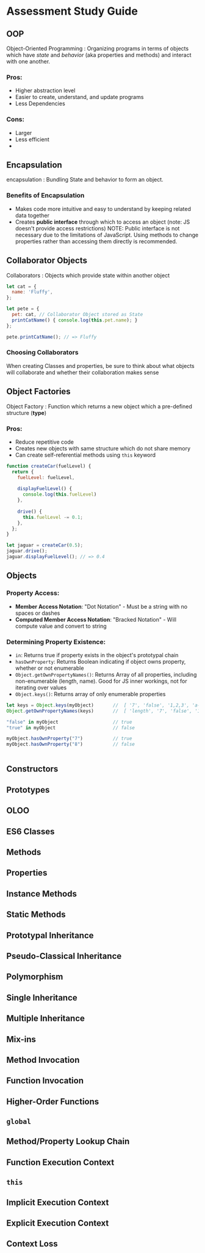 # Assessment Study Guide

## OOP
Object-Oriented Programming
: Organizing programs in terms of objects which have *state* and *behavior* (aka properties and methods) and interact with one another.
### Pros:
- Higher abstraction level
- Easier to create, understand, and update programs
- Less Dependencies
### Cons:
- Larger
- Less efficient
- 
## Encapsulation
encapsulation
: Bundling State and behavior to form an object.
### Benefits of Encapsulation
- Makes code more intuitive and easy to understand by keeping related data together
- Creates **public interface** through which to access an object (note: JS doesn't provide access restrictions)
NOTE: Public interface is not necessary due to the limitations of JavaScript.  Using methods to change properties rather than accessing them directly is recommended.

## Collaborator Objects
Collaborators
: Objects which provide state within another object
```javascript
let cat = {
  name: 'Fluffy',
};

let pete = {
  pet: cat, // Collaborator Object stored as State
  printCatName() { console.log(this.pet.name); }
};

pete.printCatName(); // => Fluffy
```
### Choosing Collaborators
When creating Classes and properties, be sure to think about what objects will collaborate and whether their collaboration makes sense

## Object Factories
Object Factory
: Function which returns a new object which a pre-defined structure (**type**)
### Pros:
- Reduce repetitive code
- Creates new objects with same structure which do not share memory
- Can create self-referential methods using `this` keyword

```javascript
function createCar(fuelLevel) {
  return {
    fuelLevel: fuelLevel,
    
    displayFuelLevel() {
      console.log(this.fuelLevel)
    },
    
    drive() {
      this.fuelLevel -= 0.1;
    },
  };
}

let jaguar = createCar(0.5);
jaguar.drive();
jaguar.displayFuelLevel(); // => 0.4
```

## Objects
### Property Access:
- **Member Access Notation**: "Dot Notation" - Must be a string with no spaces or dashes
- **Computed Member Access Notation**: "Bracked Notation" - Will compute value and convert to string
### Determining Property Existence:
- `in`: Returns true if property exists in the object's prototypal chain
- `hasOwnProperty`: Returns Boolean indicating if object owns property, whether or not enumerable
- `Object.getOwnPropertyNames()`: Returns Array of all properties, including non-enumerable (length, name). Good for JS inner workings, not for iterating over values
- `Object.keys()`: Returns array of only enumerable properties

```javascript
let keys = Object.keys(myObject)       //  [ '7', 'false', '1,2,3', 'a-key' ]
Object.getOwnPropertyNames(keys)       //  [ 'length', '7', 'false', '1,2,3', 'a-key' ]

"false" in myObject                    // true
"true" in myObject                     // false

myObject.hasOwnProperty("7")           // true
myObject.hasOwnProperty("8")           // false
 
```
## Constructors
## Prototypes
## OLOO
## ES6 Classes
## Methods
## Properties
## Instance Methods
## Static Methods
## Prototypal Inheritance
## Pseudo-Classical Inheritance

## Polymorphism
## Single Inheritance
## Multiple Inheritance
## Mix-ins
## Method Invocation
## Function Invocation
## Higher-Order Functions
## `global`
## Method/Property Lookup Chain
## Function Execution Context
## `this`
## Implicit Execution Context
## Explicit Execution Context
## Context Loss



